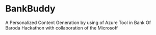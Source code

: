 # BankBuddy
A Personalized Content Generation by using of Azure Tool in Bank Of Baroda Hackathon with collaboration of the Microsoff
